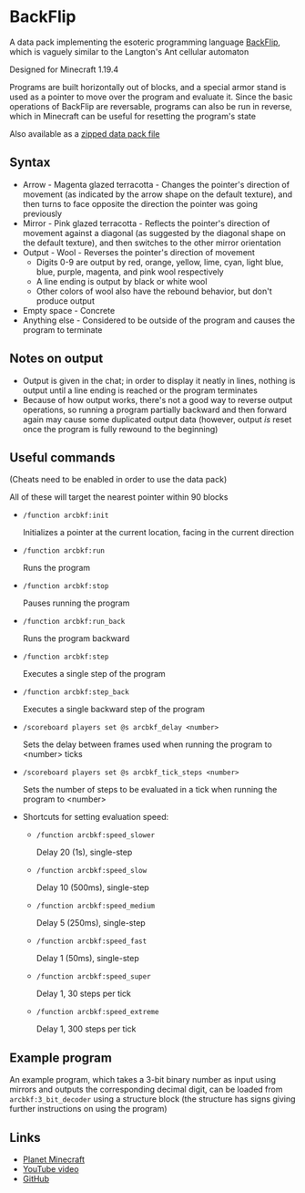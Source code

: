 # BackFlip

A data pack implementing the esoteric programming language [BackFlip](https://esolangs.org/wiki/BackFlip), which is vaguely similar to the Langton's Ant cellular automaton

Designed for Minecraft 1.19.4

Programs are built horizontally out of blocks, and a special armor stand is used as a pointer to move over the program and evaluate it. Since the basic operations of BackFlip are reversable, programs can also be run in reverse, which in Minecraft can be useful for resetting the program's state

Also available as a [zipped data pack file](https://github.com/Arctenik/mc-data-packs/blob/zips/interpreters/BackFlip.zip)

## Syntax

- Arrow - Magenta glazed terracotta - Changes the pointer's direction of movement (as indicated by the arrow shape on the default texture), and then turns to face opposite the direction the pointer was going previously
- Mirror - Pink glazed terracotta - Reflects the pointer's direction of movement against a diagonal (as suggested by the diagonal shape on the default texture), and then switches to the other mirror orientation
- Output - Wool - Reverses the pointer's direction of movement
    - Digits 0-9 are output by red, orange, yellow, lime, cyan, light blue, blue, purple, magenta, and pink wool respectively
    - A line ending is output by black or white wool
    - Other colors of wool also have the rebound behavior, but don't produce output
- Empty space - Concrete
- Anything else - Considered to be outside of the program and causes the program to terminate

## Notes on output

- Output is given in the chat; in order to display it neatly in lines, nothing is output until a line ending is reached or the program terminates
- Because of how output works, there's not a good way to reverse output operations, so running a program partially backward and then forward again may cause some duplicated output data (however, output *is* reset once the program is fully rewound to the beginning)

## Useful commands

(Cheats need to be enabled in order to use the data pack)

All of these will target the nearest pointer within 90 blocks

- `/function arcbkf:init`
  
  Initializes a pointer at the current location, facing in the current direction

- `/function arcbkf:run`
  
  Runs the program

- `/function arcbkf:stop`
  
  Pauses running the program

- `/function arcbkf:run_back`
  
  Runs the program backward

- `/function arcbkf:step`
  
  Executes a single step of the program

- `/function arcbkf:step_back`
  
  Executes a single backward step of the program

- `/scoreboard players set @s arcbkf_delay <number>`
  
  Sets the delay between frames used when running the program to \<number\> ticks

- `/scoreboard players set @s arcbkf_tick_steps <number>`
  
  Sets the number of steps to be evaluated in a tick when running the program to \<number\>

- Shortcuts for setting evaluation speed:
  
  - `/function arcbkf:speed_slower`
    
    Delay 20 (1s), single-step
  
  - `/function arcbkf:speed_slow`
    
    Delay 10 (500ms), single-step
  
  - `/function arcbkf:speed_medium`
    
    Delay 5 (250ms), single-step
  
  - `/function arcbkf:speed_fast`
    
    Delay 1 (50ms), single-step
  
  - `/function arcbkf:speed_super`
    
    Delay 1, 30 steps per tick
  
  - `/function arcbkf:speed_extreme`
    
    Delay 1, 300 steps per tick

## Example program

An example program, which takes a 3-bit binary number as input using mirrors and outputs the corresponding decimal digit, can be loaded from `arcbkf:3_bit_decoder` using a structure block (the structure has signs giving further instructions on using the program)

## Links

- [Planet Minecraft](https://www.planetminecraft.com/data-pack/backflip-esolang/)
- [YouTube video](https://www.youtube.com/watch?v=r6x52NFpkK0)
- [GitHub](https://github.com/Arctenik/mc-data-packs/tree/main/interpreters/BackFlip)
